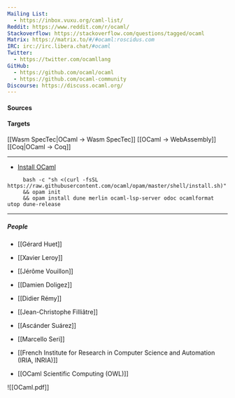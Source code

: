 ```yaml
---
Mailing List:
  - https://inbox.vuxu.org/caml-list/
Reddit: https://www.reddit.com/r/ocaml/
Stackoverflow: https://stackoverflow.com/questions/tagged/ocaml
Matrix: https://matrix.to/#/#ocaml:roscidus.com
IRC: irc://irc.libera.chat/#ocaml
Twitter:
  - https://twitter.com/ocamllang
GitHub:
  - https://github.com/ocaml/ocaml
  - https://github.com/ocaml-community
Discourse: https://discuss.ocaml.org/
---
```


#### Sources


#### Targets
[[Wasm SpecTec|OCaml -> Wasm SpecTec]]
[[OCaml -> WebAssembly]]
[[Coq|OCaml -> Coq]]

---

  - [Install OCaml](https://ocaml.org/install)
 ```shell
      bash -c "sh <(curl -fsSL https://raw.githubusercontent.com/ocaml/opam/master/shell/install.sh)"
      && opam init
      && opam install dune merlin ocaml-lsp-server odoc ocamlformat utop dune-release

```

---
##### People
  - [[Gérard Huet]] 
  - [[Xavier Leroy]] 
  - [[Jérôme Vouillon]]
  - [[Damien Doligez]]
  - [[Didier Rémy]]
  - [[Jean-Christophe Filliâtre]]
  - [[Ascánder Suárez]]
  - [[Marcello Seri]]

  - [[French Institute for Research in Computer Science and Automation (IRIA, INRIA)]]
  - [[OCaml Scientific Computing (OWL)]] 


![[OCaml.pdf]]